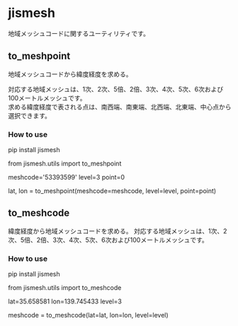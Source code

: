 # jismesh

地域メッシュコードに関するユーティリティです。

## to_meshpoint
地域メッシュコードから緯度経度を求める。

対応する地域メッシュは、1次、2次、5倍、2倍、3次、4次、5次、6次および100メートルメッシュです。  
求める緯度経度で表される点は、南西端、南東端、北西端、北東端、中心点から選択できます。  

### How to use
pip install jismesh

from jismesh.utils import to_meshpoint

meshcode='53393599'
level=3
point=0

lat, lon = to_meshpoint(meshcode=meshcode, level=level, point=point)

## to_meshcode
緯度経度から地域メッシュコードを求める。
対応する地域メッシュは、1次、2次、5倍、2倍、3次、4次、5次、6次および100メートルメッシュです。  

### How to use
pip install jismesh

from jismesh.utils import to_meshcode

lat=35.658581
lon=139.745433
level=3

meshcode = to_meshcode(lat=lat, lon=lon, level=level)
